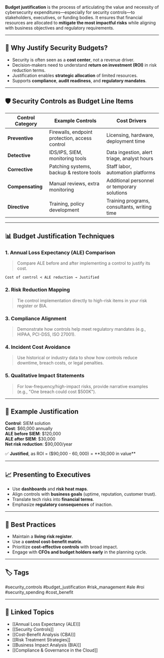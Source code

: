 **Budget justification** is the process of articulating the value and necessity of cybersecurity expenditures—especially for security controls—to stakeholders, executives, or funding bodies. It ensures that financial resources are allocated to **mitigate the most impactful risks** while aligning with business objectives and regulatory requirements.

---

## 🎯 Why Justify Security Budgets?

- Security is often seen as a **cost center**, not a revenue driver.
- Decision-makers need to understand **return on investment (ROI)** in risk reduction terms.
- Justification enables **strategic allocation** of limited resources.
- Supports **compliance**, **audit readiness**, and **regulatory mandates**.

---

## 🛡️ Security Controls as Budget Line Items

| Control Category  | Example Controls                              | Cost Drivers                                  |
|------------------|------------------------------------------------|-----------------------------------------------|
| **Preventive**   | Firewalls, endpoint protection, access control | Licensing, hardware, deployment time          |
| **Detective**    | IDS/IPS, SIEM, monitoring tools                | Data ingestion, alert triage, analyst hours   |
| **Corrective**   | Patching systems, backup & restore tools       | Staff labor, automation platforms             |
| **Compensating** | Manual reviews, extra monitoring               | Additional personnel or temporary solutions   |
| **Directive**    | Training, policy development                   | Training programs, consultants, writing time  |

---

## 📊 Budget Justification Techniques

### 1. **Annual Loss Expectancy (ALE) Comparison**
> Compare ALE before and after implementing a control to justify its cost.

```text
Cost of control < ALE reduction → Justified
```

### 2. **Risk Reduction Mapping**

> Tie control implementation directly to high-risk items in your risk register or BIA.

### 3. **Compliance Alignment**

> Demonstrate how controls help meet regulatory mandates (e.g., HIPAA, PCI-DSS, ISO 27001).

### 4. **Incident Cost Avoidance**

> Use historical or industry data to show how controls reduce downtime, breach costs, or legal penalties.

### 5. **Qualitative Impact Statements**

> For low-frequency/high-impact risks, provide narrative examples (e.g., "One breach could cost $500K").

---

## 🧠 Example Justification

**Control**: SIEM solution  
**Cost**: $60,000 annually  
**ALE before SIEM**: $120,000  
**ALE after SIEM**: $30,000  
**Net risk reduction**: $90,000/year

✅ **Justified**, as ROI = ($90,000 - $60,000) = **$30,000 in value**

---

## 📈 Presenting to Executives

- Use **dashboards** and **risk heat maps**.
- Align controls with **business goals** (uptime, reputation, customer trust).
- Translate tech risks into **financial terms**.
- Emphasize **regulatory consequences** of inaction.

---

## 🏁 Best Practices

- Maintain a **living risk register**.
- Use a **control cost-benefit matrix**.
- Prioritize **cost-effective controls** with broad impact.
- Engage with **CFOs and budget holders early** in the planning cycle.

---

## 🏷 Tags

#security_controls #budget_justification #risk_management #ale #roi #security_spending #cost_benefit

---

## 🔗 Linked Topics

- [[Annual Loss Expectancy (ALE)]]
- [[Security Controls]]
- [[Cost-Benefit Analysis (CBA)]]
- [[Risk Treatment Strategies]]
- [[Business Impact Analysis (BIA)]]
- [[Compliance & Governance in the Cloud]]